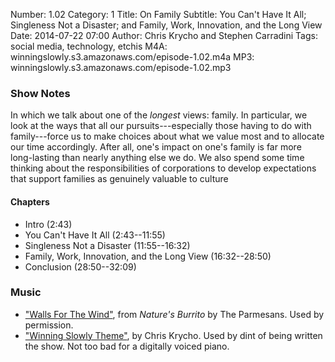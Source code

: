 Number: 1.02
Category: 1
Title: On Family
Subtitle: You Can't Have It All; Singleness Not a Disaster; and Family, Work, Innovation, and the Long View
Date: 2014-07-22 07:00
Author: Chris Krycho and Stephen Carradini
Tags: social media, technology, etchis
M4A: winningslowly.s3.amazonaws.com/episode-1.02.m4a
MP3: winningslowly.s3.amazonaws.com/episode-1.02.mp3

### Show Notes

In which we talk about one of the *longest* views: family. In particular, we look at the ways that all our pursuits---especially those having to do with family---force us to make choices about what we value most and to allocate our time accordingly. After all, one's impact on one's family is far more long-lasting than nearly anything else we do. We also spend some time thinking about the responsibilities of corporations to develop expectations that support families as genuinely valuable to culture

#### Chapters

- Intro (2:43)
- You Can't Have It All (2:43--11:55)
- Singleness Not a Disaster (11:55--16:32)
- Family, Work, Innovation, and the Long View (16:32--28:50)
- Conclusion (28:50--32:09)

### Music

- ["Walls For The Wind"](http://theparmesans.bandcamp.com), from _Nature's Burrito_ by The Parmesans. Used by permission.
- ["Winning Slowly Theme"](https://soundcloud.com/chriskrycho/winning-slowly), by Chris Krycho. Used by dint of being written the show. Not too bad for a digitally voiced piano.